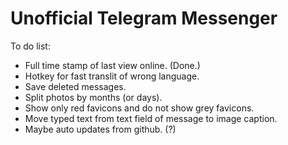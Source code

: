# Unofficial Telegram Messenger
To do list:  
* Full time stamp of last view online. (Done.)
* Hotkey for fast translit of wrong language.  
* Save deleted messages.  
* Split photos by months (or days).
* Show only red favicons and do not show grey favicons.
* Move typed text from text field of message to image caption.
* Maybe auto updates from github. (?)
